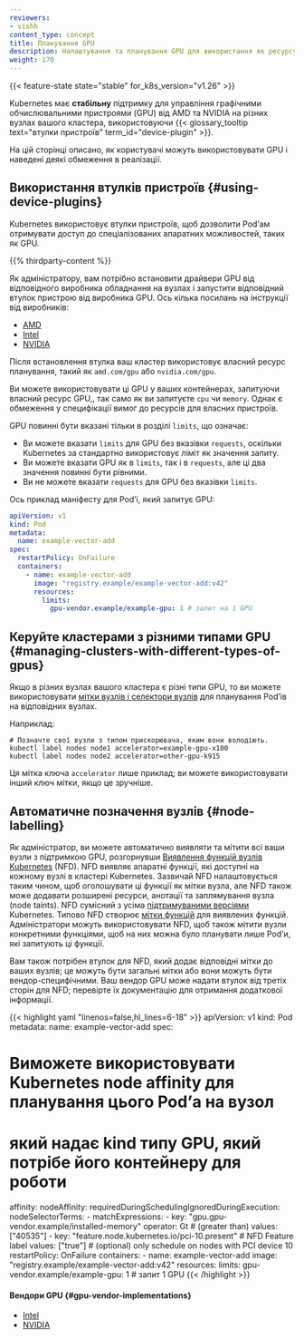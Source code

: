 ```yaml
---
reviewers:
- vishh
content_type: concept
title: Планування GPU
description: Налаштування та планування GPU для використання як ресурсу вузлів у кластері.
weight: 170
---
```


<!-- overview -->

{{< feature-state state="stable" for_k8s_version="v1.26" >}}

Kubernetes має **стабільну** підтримку для управління графічними обчислювальними пристроями (GPU) від AMD та NVIDIA на різних вузлах вашого кластера, використовуючи {{< glossary_tooltip text="втулки пристроїв" term_id="device-plugin" >}}.

На цій сторінці описано, як користувачі можуть використовувати GPU і наведені деякі обмеження в реалізації.

<!-- body -->

## Використання втулків пристроїв {#using-device-plugins}

Kubernetes використовує втулки пристроїв, щоб дозволити Podʼам отримувати доступ до спеціалізованих апаратних можливостей, таких як GPU.

{{% thirdparty-content %}}

Як адміністратору, вам потрібно встановити драйвери GPU від відповідного виробника обладнання на вузлах і запустити відповідний втулок пристрою від виробника GPU. Ось кілька посилань на інструкції від виробників:

* [AMD](https://github.com/RadeonOpenCompute/k8s-device-plugin#deployment)
* [Intel](https://intel.github.io/intel-device-plugins-for-kubernetes/cmd/gpu_plugin/README.html)
* [NVIDIA](https://github.com/NVIDIA/k8s-device-plugin#quick-start)

Після встановлення втулка ваш кластер використовує власний ресурс планування, такий як `amd.com/gpu` або `nvidia.com/gpu`.

Ви можете використовувати ці GPU у ваших контейнерах, запитуючи власний ресурс GPU,, так само як ви запитуєте `cpu` чи `memory`.
Однак є обмеження у специфікації вимог до ресурсів для власних пристроїв.

GPU повинні бути вказані тільки в розділі `limits`, що означає:

* Ви можете вказати `limits` для GPU без вказівки `requests`, оскільки Kubernetes за стандартно використовує ліміт як значення запиту.
* Ви можете вказати GPU як в `limits`, так і в `requests`, але ці два значення повинні бути рівними.
* Ви не можете вказати `requests` для GPU без вказівки `limits`.

Ось приклад маніфесту для Podʼі, який запитує GPU:

```yaml
apiVersion: v1
kind: Pod
metadata:
  name: example-vector-add
spec:
  restartPolicy: OnFailure
  containers:
    - name: example-vector-add
      image: "registry.example/example-vector-add:v42"
      resources:
        limits:
          gpu-vendor.example/example-gpu: 1 # запит на 1 GPU
```

## Керуйте кластерами з різними типами GPU {#managing-clusters-with-different-types-of-gpus}

Якщо в різних вузлах вашого кластера є різні типи GPU, то ви можете використовувати [мітки вузлів і селектори вузлів](/docs/tasks/configure-pod-container/assign-pods-nodes/) для планування Podʼів на відповідних вузлах.

Наприклад:

```shell
# Позначте свої вузли з типом прискорювача, яким вони володіють.
kubectl label nodes node1 accelerator=example-gpu-x100
kubectl label nodes node2 accelerator=other-gpu-k915
```

Ця мітка ключа `accelerator` лише приклад; ви можете використовувати інший ключ мітки, якщо це зручніше.

## Автоматичне позначення вузлів {#node-labelling}

Як адміністратор, ви можете автоматично виявляти та мітити всі ваши вузли з підтримкою GPU, розгорнувши [Виявлення функцій вузлів Kubernetes](https://github.com/kubernetes-sigs/node-feature-discovery) (NFD). NFD виявляє апаратні функції, які доступні на кожному вузлі в кластері Kubernetes. Зазвичай NFD налаштовується таким чином, щоб оголошувати ці функції як мітки вузла, але NFD також може додавати розширені ресурси, анотації та заплямування вузла (node taints). NFD сумісний з усіма [підтримуваними версіями](/releases/version-skew-policy/#supported-versions) Kubernetes. Типово NFD створює [мітки функцій](https://kubernetes-sigs.github.io/node-feature-discovery/master/usage/features.html) для виявлених функцій. Адміністратори можуть використовувати NFD, щоб також мітити вузли конкретними функціями, щоб на них можна було планувати лише Podʼи, які запитують ці функції.

Вам також потрібен втулок для NFD, який додає відповідні мітки до ваших вузлів; це можуть бути загальні мітки або вони можуть бути вендор-специфічними. Ваш вендор GPU може надати втулок від третіх сторін для NFD; перевірте їх документацію для отримання додаткової інформації.

{{< highlight yaml "linenos=false,hl_lines=6-18" >}}
apiVersion: v1
kind: Pod
metadata:
  name: example-vector-add
spec:
  # Виможете використовувати Kubernetes node affinity для планування цього Podʼа на вузол
  # який надає kind типу GPU, який потрібе його контейнеру для роботи
  affinity:
    nodeAffinity:
      requiredDuringSchedulingIgnoredDuringExecution:
        nodeSelectorTerms:
        - matchExpressions:
          - key: "gpu.gpu-vendor.example/installed-memory"
            operator: Gt # (greater than)
            values: ["40535"]
          - key: "feature.node.kubernetes.io/pci-10.present" # NFD Feature label
            values: ["true"] # (optional) only schedule on nodes with PCI device 10
  restartPolicy: OnFailure
  containers:
    - name: example-vector-add
      image: "registry.example/example-vector-add:v42"
      resources:
        limits:
          gpu-vendor.example/example-gpu: 1 # запит 1 GPU
{{< /highlight >}}

#### Вендори GPU {#gpu-vendor-implementations}

* [Intel](https://intel.github.io/intel-device-plugins-for-kubernetes/cmd/gpu_plugin/README.html)
* [NVIDIA](https://github.com/NVIDIA/gpu-feature-discovery/#readme)
